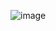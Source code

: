 ![image](https://user-images.githubusercontent.com/77496081/145511313-445f4616-3032-4a25-a1e9-41f565b641cb.png)
